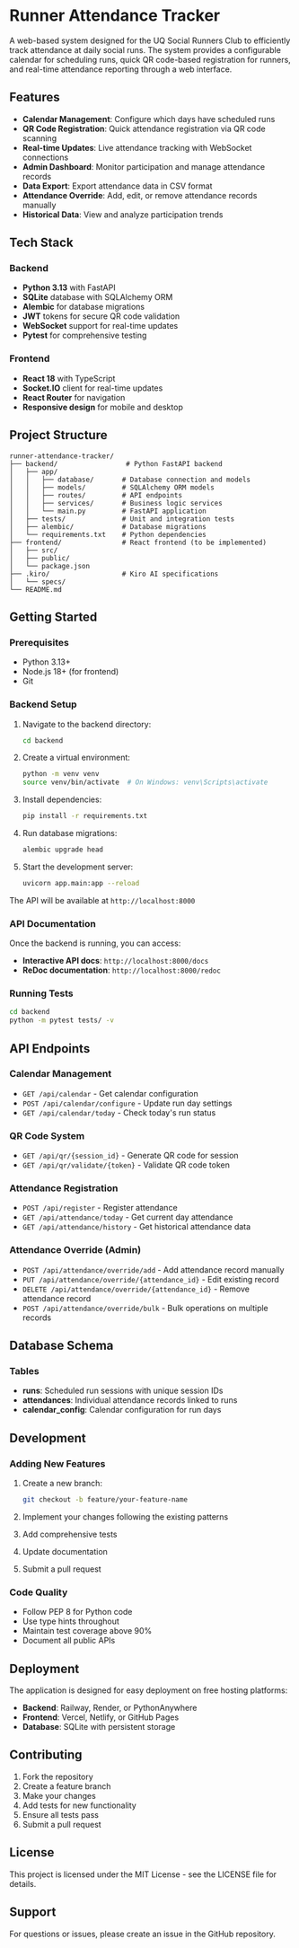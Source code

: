 # Runner Attendance Tracker

A web-based system designed for the UQ Social Runners Club to efficiently track attendance at daily social runs. The system provides a configurable calendar for scheduling runs, quick QR code-based registration for runners, and real-time attendance reporting through a web interface.

## Features

- **Calendar Management**: Configure which days have scheduled runs
- **QR Code Registration**: Quick attendance registration via QR code scanning
- **Real-time Updates**: Live attendance tracking with WebSocket connections
- **Admin Dashboard**: Monitor participation and manage attendance records
- **Data Export**: Export attendance data in CSV format
- **Attendance Override**: Add, edit, or remove attendance records manually
- **Historical Data**: View and analyze participation trends

## Tech Stack

### Backend
- **Python 3.13** with FastAPI
- **SQLite** database with SQLAlchemy ORM
- **Alembic** for database migrations
- **JWT** tokens for secure QR code validation
- **WebSocket** support for real-time updates
- **Pytest** for comprehensive testing

### Frontend
- **React 18** with TypeScript
- **Socket.IO** client for real-time updates
- **React Router** for navigation
- **Responsive design** for mobile and desktop

## Project Structure

```
runner-attendance-tracker/
├── backend/                 # Python FastAPI backend
│   ├── app/
│   │   ├── database/       # Database connection and models
│   │   ├── models/         # SQLAlchemy ORM models
│   │   ├── routes/         # API endpoints
│   │   ├── services/       # Business logic services
│   │   └── main.py         # FastAPI application
│   ├── tests/              # Unit and integration tests
│   ├── alembic/            # Database migrations
│   └── requirements.txt    # Python dependencies
├── frontend/               # React frontend (to be implemented)
│   ├── src/
│   ├── public/
│   └── package.json
├── .kiro/                  # Kiro AI specifications
│   └── specs/
└── README.md
```

## Getting Started

### Prerequisites

- Python 3.13+
- Node.js 18+ (for frontend)
- Git

### Backend Setup

1. Navigate to the backend directory:
   ```bash
   cd backend
   ```

2. Create a virtual environment:
   ```bash
   python -m venv venv
   source venv/bin/activate  # On Windows: venv\Scripts\activate
   ```

3. Install dependencies:
   ```bash
   pip install -r requirements.txt
   ```

4. Run database migrations:
   ```bash
   alembic upgrade head
   ```

5. Start the development server:
   ```bash
   uvicorn app.main:app --reload
   ```

The API will be available at `http://localhost:8000`

### API Documentation

Once the backend is running, you can access:
- **Interactive API docs**: `http://localhost:8000/docs`
- **ReDoc documentation**: `http://localhost:8000/redoc`

### Running Tests

```bash
cd backend
python -m pytest tests/ -v
```

## API Endpoints

### Calendar Management
- `GET /api/calendar` - Get calendar configuration
- `POST /api/calendar/configure` - Update run day settings
- `GET /api/calendar/today` - Check today's run status

### QR Code System
- `GET /api/qr/{session_id}` - Generate QR code for session
- `GET /api/qr/validate/{token}` - Validate QR code token

### Attendance Registration
- `POST /api/register` - Register attendance
- `GET /api/attendance/today` - Get current day attendance
- `GET /api/attendance/history` - Get historical attendance data

### Attendance Override (Admin)
- `POST /api/attendance/override/add` - Add attendance record manually
- `PUT /api/attendance/override/{attendance_id}` - Edit existing record
- `DELETE /api/attendance/override/{attendance_id}` - Remove attendance record
- `POST /api/attendance/override/bulk` - Bulk operations on multiple records

## Database Schema

### Tables
- **runs**: Scheduled run sessions with unique session IDs
- **attendances**: Individual attendance records linked to runs
- **calendar_config**: Calendar configuration for run days

## Development

### Adding New Features

1. Create a new branch:
   ```bash
   git checkout -b feature/your-feature-name
   ```

2. Implement your changes following the existing patterns
3. Add comprehensive tests
4. Update documentation
5. Submit a pull request

### Code Quality

- Follow PEP 8 for Python code
- Use type hints throughout
- Maintain test coverage above 90%
- Document all public APIs

## Deployment

The application is designed for easy deployment on free hosting platforms:

- **Backend**: Railway, Render, or PythonAnywhere
- **Frontend**: Vercel, Netlify, or GitHub Pages
- **Database**: SQLite with persistent storage

## Contributing

1. Fork the repository
2. Create a feature branch
3. Make your changes
4. Add tests for new functionality
5. Ensure all tests pass
6. Submit a pull request

## License

This project is licensed under the MIT License - see the LICENSE file for details.

## Support

For questions or issues, please create an issue in the GitHub repository.
